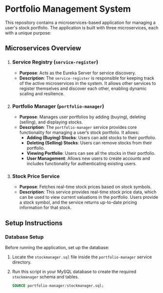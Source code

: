# Portfolio Management System

This repository contains a microservices-based application for managing a user's stock portfolio. The application is built with three microservices, each with a unique purpose:

## Microservices Overview

1. ### **Service Registry (`service-register`)**
   - **Purpose**: Acts as the Eureka Server for service discovery.
   - **Description**: The `service-register` is responsible for keeping track of the active microservices in the system. It allows other services to register themselves and discover each other, enabling dynamic scaling and resilience.

2. ### **Portfolio Manager (`portfolio-manager`)**
   - **Purpose**: Manages user portfolios by adding (buying), deleting (selling), and displaying stocks.
   - **Description**: The `portfolio-manager` service provides core functionality for managing a user’s stock portfolio. It allows:
     - **Adding (Buying) Stocks**: Users can add stocks to their portfolio.
     - **Deleting (Selling) Stocks**: Users can remove stocks from their portfolio.
     - **Viewing Portfolio**: Users can see all the stocks in their portfolio.
     - **User Management**: Allows new users to create accounts and includes functionality for authenticating existing users.

3. ### **Stock Price Service**
   - **Purpose**: Fetches real-time stock prices based on stock symbols.
   - **Description**: This service provides real-time stock price data, which can be used to view current valuations in the portfolio. Users provide a stock symbol, and the service returns up-to-date pricing information for that stock.

## Setup Instructions

### Database Setup
Before running the application, set up the database:
1. Locate the `stockmanager.sql` file inside the `portfolio-manager` service directory.
2. Run this script in your MySQL database to create the required `stockmanager` schema and tables.

   ```sql
   SOURCE portfolio-manager/stockmanager.sql;
